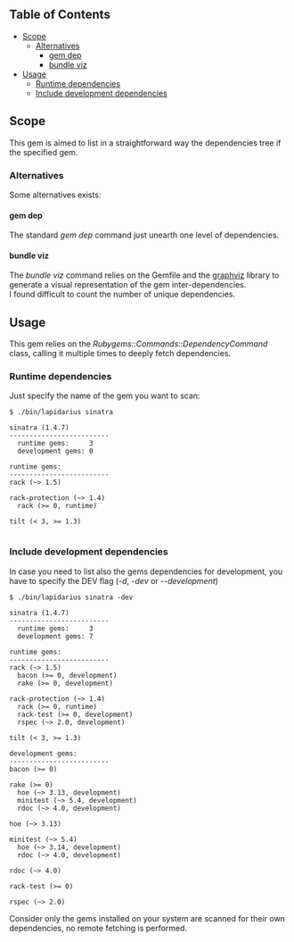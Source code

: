 ## Table of Contents

* [Scope](#scope)
  * [Alternatives](#alternatives)
    * [gem dep](#gem-dep)
    * [bundle viz](#bundle-viz)
* [Usage](#usage)
  * [Runtime dependencies](#runtime-dependencies)
  * [Include development dependencies](#include-development-dependencies)

## Scope
This gem is aimed to list in a straightforward way the dependencies tree if the specified gem.

### Alternatives
Some alternatives exists: 

#### gem dep
The standard *gem dep* command just unearth one level of dependencies.

#### bundle viz
The *bundle viz* command relies on the Gemfile and the [graphviz](http://www.graphviz.org/) library to generate a visual representation of the gem inter-dependencies.  
I found difficult to count the number of unique dependencies.

## Usage
This gem relies on the *Rubygems::Commands::DependencyCommand* class, calling it multiple times to deeply fetch dependencies.

### Runtime dependencies
Just specify the name of the gem you want to scan:
```
$ ./bin/lapidarius sinatra

sinatra (1.4.7)
-------------------------
  runtime gems:     3
  development gems: 0

runtime gems:
-------------------------
rack (~> 1.5)

rack-protection (~> 1.4)
  rack (>= 0, runtime)

tilt (< 3, >= 1.3)


```

### Include development dependencies
In case you need to list also the gems dependencies for development, you have to specify the DEV flag (*-d*, *-dev* or *--development*)
```
$ ./bin/lapidarius sinatra -dev

sinatra (1.4.7)
-------------------------
  runtime gems:     3
  development gems: 7

runtime gems:
-------------------------
rack (~> 1.5)
  bacon (>= 0, development)
  rake (>= 0, development)

rack-protection (~> 1.4)
  rack (>= 0, runtime)
  rack-test (>= 0, development)
  rspec (~> 2.0, development)

tilt (< 3, >= 1.3)

development gems:
-------------------------
bacon (>= 0)

rake (>= 0)
  hoe (~> 3.13, development)
  minitest (~> 5.4, development)
  rdoc (~> 4.0, development)

hoe (~> 3.13)

minitest (~> 5.4)
  hoe (~> 3.14, development)
  rdoc (~> 4.0, development)

rdoc (~> 4.0)

rack-test (>= 0)

rspec (~> 2.0)

```

Consider only the gems installed on your system are scanned for their own dependencies, no remote fetching is performed.
